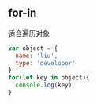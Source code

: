## for-in
适合遍历对象
```js
var object = {
  name: 'liu',
  type: 'developer'
}
for(let key in object){
  console.log(key)
}
```